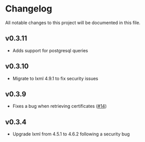 # Changelog

All notable changes to this project will be documented in this file.

## v0.3.11

* Adds support for postgresql queries

## v0.3.10

* Migrate to lxml 4.9.1 to fix security issues

## v0.3.9

* Fixes a bug when retrieving certificates ([#14](https://github.com/Te-k/pycrtsh/issues/14))

## v0.3.4

* Upgrade lxml from 4.5.1 to 4.6.2 following a security bug

